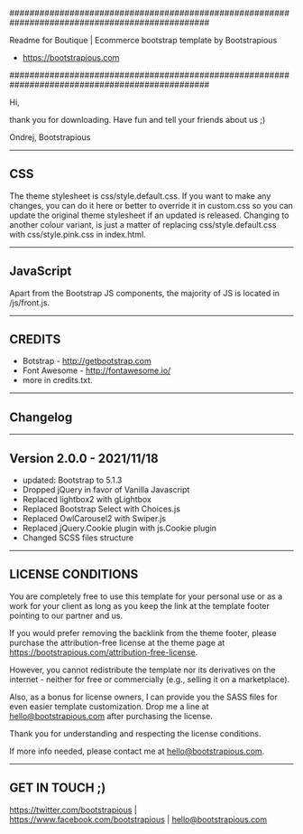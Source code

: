 ################################################################################################

Readme for Boutique | Ecommerce bootstrap template by Bootstrapious 
 - https://bootstrapious.com

################################################################################################

Hi,

thank you for downloading. Have fun and tell your friends about us ;)

Ondrej, Bootstrapious

---------------------
 CSS
---------------------

The theme stylesheet is css/style.default.css. If you want to make any changes, 
you can do it here or better to override it in custom.css so you can update the original theme stylesheet if an updated is released. 
Changing to another colour variant, is just a matter of replacing css/style.default.css with css/style.pink.css in index.html.

---------------------
 JavaScript
---------------------

Apart from the Bootstrap JS components, the majority of JS is located in /js/front.js. 

---------------------
 CREDITS
---------------------

- Botstrap - http://getbootstrap.com
- Font Awesome - http://fontawesome.io/
- more in credits.txt.

---------------------
Changelog
---------------------

---------------------------------
Version 2.0.0 - 2021/11/18
---------------------------------

- updated: Bootstrap to 5.1.3
- Dropped jQuery in favor of Vanilla Javascript
- Replaced lightbox2 with gLightbox
- Replaced Bootstrap Select with Choices.js
- Replaced OwlCarousel2 with Swiper.js
- Replaced jQuery.Cookie plugin with js.Cookie plugin
- Changed SCSS files structure


---------------------
 LICENSE CONDITIONS
---------------------

You are completely free to use this template for your personal use or as a work for your client as long as you keep the link at the template footer pointing to our partner and us.

If you would prefer removing the backlink from the theme footer, please purchase the attribution-free license at the theme page at https://bootstrapious.com/attribution-free-license.

However, you cannot redistribute the template nor its derivatives on the internet - neither for free or commercially (e.g., selling it on a marketplace).

Also, as a bonus for license owners, I can provide you the SASS files for even easier template customization. Drop me a line at hello@bootstrapious.com after purchasing the license.

Thank you for understanding and respecting the license conditions.

If more info needed, please contact me at hello@bootstrapious.com.

---------------------
 GET IN TOUCH ;)
---------------------

https://twitter.com/bootstrapious | https://www.facebook.com/bootstrapious | hello@bootstrapious.com
